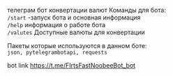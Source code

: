 телеграм бот конвертации валют 
Команды для бота: \
    `/start` -запуск бота и основная информация \
    `/help` информация о работе бота\
    `/valutes` Доступные валюты для конвертации

Пакеты которые используются в данном боте:\
`json, pytelegrambotapi, requests`

bot link https://t.me/FIrtsFastNoobeeBot_bot
